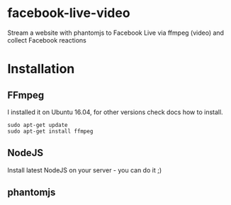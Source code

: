 # facebook-live-video
Stream a website with phantomjs to Facebook Live via ffmpeg (video) and collect Facebook reactions

# Installation

## FFmpeg

I installed it on Ubuntu 16.04, for other versions check docs how to install.

```
sudo apt-get update
sudo apt-get install ffmpeg
``` 

## NodeJS

Install latest NodeJS on your server - you can do it ;) 

## phantomjs


